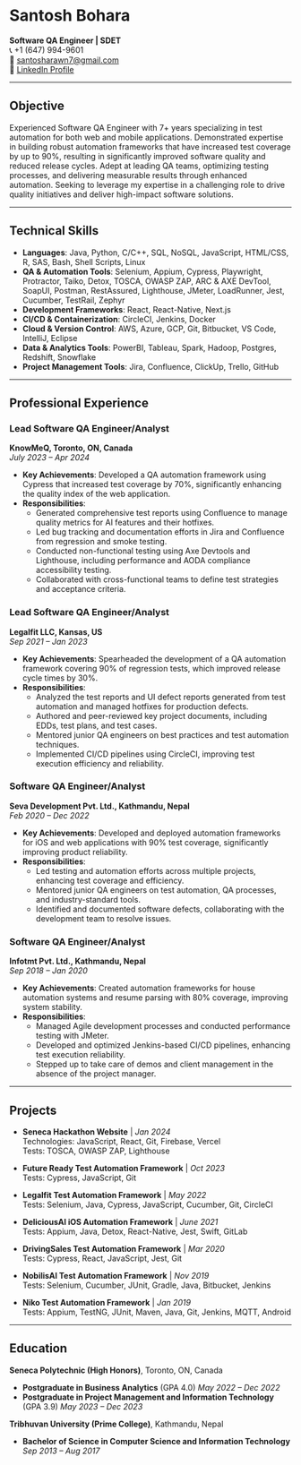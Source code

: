 

# **Santosh Bohara**
**Software QA Engineer | SDET**  
📞 +1 (647) 994-9601  
📧 santosharawn7@gmail.com  
🔗 [LinkedIn Profile](https://www.linkedin.com/in/santosh-bohara-4b04a0140)

---

## **Objective**
Experienced Software QA Engineer with 7+ years specializing in test automation for both web and mobile applications. Demonstrated expertise in building robust automation frameworks that have increased test coverage by up to 90%, resulting in significantly improved software quality and reduced release cycles. Adept at leading QA teams, optimizing testing processes, and delivering measurable results through enhanced automation. Seeking to leverage my expertise in a challenging role to drive quality initiatives and deliver high-impact software solutions.

---

## **Technical Skills**
- **Languages**: Java, Python, C/C++, SQL, NoSQL, JavaScript, HTML/CSS, R, SAS, Bash, Shell Scripts, Linux
- **QA & Automation Tools**: Selenium, Appium, Cypress, Playwright, Protractor, Taiko, Detox, TOSCA, OWASP ZAP, ARC & AXE DevTool, SoapUI, Postman, RestAssured, Lighthouse, JMeter, LoadRunner, Jest, Cucumber, TestRail, Zephyr
- **Development Frameworks**: React, React-Native, Next.js
- **CI/CD & Containerization**: CircleCI, Jenkins, Docker
- **Cloud & Version Control**: AWS, Azure, GCP, Git, Bitbucket, VS Code, IntelliJ, Eclipse
- **Data & Analytics Tools**: PowerBI, Tableau, Spark, Hadoop, Postgres, Redshift, Snowflake
- **Project Management Tools**: Jira, Confluence, ClickUp, Trello, GitHub

---

## **Professional Experience**

### **Lead Software QA Engineer/Analyst**  
**KnowMeQ, Toronto, ON, Canada**  
*July 2023 – Apr 2024*  
- **Key Achievements**: Developed a QA automation framework using Cypress that increased test coverage by 70%, significantly enhancing the quality index of the web application.
- **Responsibilities**:
  - Generated comprehensive test reports using Confluence to manage quality metrics for AI features and their hotfixes.
  - Led bug tracking and documentation efforts in Jira and Confluence from regression and smoke testing.
  - Conducted non-functional testing using Axe Devtools and Lighthouse, including performance and AODA compliance accessibility testing.
  - Collaborated with cross-functional teams to define test strategies and acceptance criteria.

### **Lead Software QA Engineer/Analyst**  
**Legalfit LLC, Kansas, US**  
*Sep 2021 – Jan 2023*  
- **Key Achievements**: Spearheaded the development of a QA automation framework covering 90% of regression tests, which improved release cycle times by 30%.
- **Responsibilities**:
  - Analyzed the test reports and UI defect reports generated from test automation and managed hotfixes for production defects.
  - Authored and peer-reviewed key project documents, including EDDs, test plans, and test cases.
  - Mentored junior QA engineers on best practices and test automation techniques.
  - Implemented CI/CD pipelines using CircleCI, improving test execution efficiency and reliability.

### **Software QA Engineer/Analyst**  
**Seva Development Pvt. Ltd., Kathmandu, Nepal**  
*Feb 2020 – Dec 2022*  
- **Key Achievements**: Developed and deployed automation frameworks for iOS and web applications with 90% test coverage, significantly improving product reliability.
- **Responsibilities**:
  - Led testing and automation efforts across multiple projects, enhancing test coverage and efficiency.
  - Mentored junior QA engineers on test automation, QA processes, and industry-standard tools.
  - Identified and documented software defects, collaborating with the development team to resolve issues.

### **Software QA Engineer/Analyst**  
**Infotmt Pvt. Ltd., Kathmandu, Nepal**  
*Sep 2018 – Jan 2020*  
- **Key Achievements**: Created automation frameworks for house automation systems and resume parsing with 80% coverage, improving system stability.
- **Responsibilities**:
  - Managed Agile development processes and conducted performance testing with JMeter.
  - Developed and optimized Jenkins-based CI/CD pipelines, enhancing test execution reliability.
  - Stepped up to take care of demos and client management in the absence of the project manager.

---

## **Projects**
- **Seneca Hackathon Website** | *Jan 2024*  
  Technologies: JavaScript, React, Git, Firebase, Vercel  
  Tests: TOSCA, OWASP ZAP, Lighthouse

- **Future Ready Test Automation Framework** | *Oct 2023*  
  Tests: Cypress, JavaScript, Git

- **Legalfit Test Automation Framework** | *May 2022*  
  Tests: Selenium, Java, Cypress, JavaScript, Cucumber, Git, CircleCI

- **DeliciousAI iOS Automation Framework** | *June 2021*  
  Tests: Appium, Java, Detox, React-Native, Jest, Swift, GitLab

- **DrivingSales Test Automation Framework** | *Mar 2020*  
  Tests: Cypress, React, JavaScript, Jest, Git

- **NobilisAI Test Automation Framework** | *Nov 2019*  
  Tests: Selenium, Cucumber, JUnit, Gradle, Java, Bitbucket, Jenkins

- **Niko Test Automation Framework** | *Jan 2019*  
  Tests: Appium, TestNG, JUnit, Maven, Java, Git, Jenkins, MQTT, Android

---

## **Education**

**Seneca Polytechnic (High Honors)**, Toronto, ON, Canada  
- **Postgraduate in Business Analytics** (GPA 4.0) *May 2022 – Dec 2022*  
- **Postgraduate in Project Management and Information Technology** (GPA 3.9) *May 2023 – Dec 2023*

**Tribhuvan University (Prime College)**, Kathmandu, Nepal  
- **Bachelor of Science in Computer Science and Information Technology** *Sep 2013 – Aug 2017*
